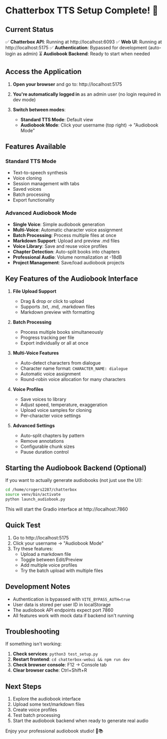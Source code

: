 # Chatterbox TTS Setup Complete! 🎉

## Current Status

✅ **Chatterbox API**: Running at http://localhost:6093
✅ **Web UI**: Running at http://localhost:5175
✅ **Authentication**: Bypassed for development (auto-login as admin)
⏳ **Audiobook Backend**: Ready to start when needed

## Access the Application

1. **Open your browser** and go to: http://localhost:5175

2. **You're automatically logged in** as an admin user (no login required in dev mode)

3. **Switch between modes**:
   - **Standard TTS Mode**: Default view
   - **Audiobook Mode**: Click your username (top right) → "Audiobook Mode"

## Features Available

### Standard TTS Mode
- Text-to-speech synthesis
- Voice cloning
- Session management with tabs
- Saved voices
- Batch processing
- Export functionality

### Advanced Audiobook Mode
- **Single Voice**: Simple audiobook generation
- **Multi-Voice**: Automatic character voice assignment
- **Batch Processing**: Process multiple files at once
- **Markdown Support**: Upload and preview .md files
- **Voice Library**: Save and reuse voice profiles
- **Chapter Detection**: Auto-split books into chapters
- **Professional Audio**: Volume normalization at -18dB
- **Project Management**: Save/load audiobook projects

## Key Features of the Audiobook Interface

1. **File Upload Support**
   - Drag & drop or click to upload
   - Supports .txt, .md, .markdown files
   - Markdown preview with formatting

2. **Batch Processing**
   - Process multiple books simultaneously
   - Progress tracking per file
   - Export individually or all at once

3. **Multi-Voice Features**
   - Auto-detect characters from dialogue
   - Character name format: `CHARACTER_NAME: dialogue`
   - Automatic voice assignment
   - Round-robin voice allocation for many characters

4. **Voice Profiles**
   - Save voices to library
   - Adjust speed, temperature, exaggeration
   - Upload voice samples for cloning
   - Per-character voice settings

5. **Advanced Settings**
   - Auto-split chapters by pattern
   - Remove annotations
   - Configurable chunk sizes
   - Pause duration control

## Starting the Audiobook Backend (Optional)

If you want to actually generate audiobooks (not just use the UI):

```bash
cd /home/crogers2287/chatterbox
source venv/bin/activate
python launch_audiobook.py
```

This will start the Gradio interface at http://localhost:7860

## Quick Test

1. Go to http://localhost:5175
2. Click your username → "Audiobook Mode"
3. Try these features:
   - Upload a markdown file
   - Toggle between Edit/Preview
   - Add multiple voice profiles
   - Try the batch upload with multiple files

## Development Notes

- Authentication is bypassed with `VITE_BYPASS_AUTH=true`
- User data is stored per user ID in localStorage
- The audiobook API endpoints expect port 7860
- All features work with mock data if backend isn't running

## Troubleshooting

If something isn't working:

1. **Check services**: `python3 test_setup.py`
2. **Restart frontend**: `cd chatterbox-webui && npm run dev`
3. **Check browser console**: F12 → Console tab
4. **Clear browser cache**: Ctrl+Shift+R

## Next Steps

1. Explore the audiobook interface
2. Upload some text/markdown files
3. Create voice profiles
4. Test batch processing
5. Start the audiobook backend when ready to generate real audio

Enjoy your professional audiobook studio! 🎵📚